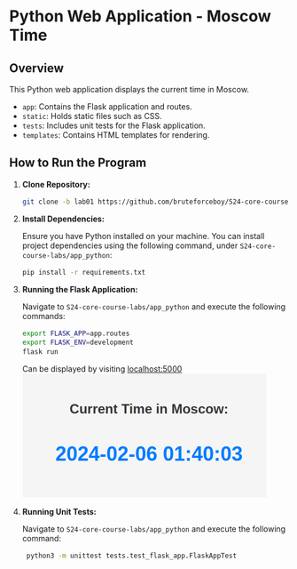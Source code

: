 # Python Web Application - Moscow Time

## Overview

This Python web application displays the current time in Moscow. 

- `app`: Contains the Flask application and routes.
- `static`: Holds static files such as CSS.
- `tests`: Includes unit tests for the Flask application.
- `templates`: Contains HTML templates for rendering.

## How to Run the Program

1. **Clone Repository:** 
   ```bash 
   git clone -b lab01 https://github.com/bruteforceboy/S24-core-course-labs/
2. **Install Dependencies:**

   Ensure you have Python installed on your machine. You can install project dependencies using the following command, under `S24-core-course-labs/app_python`:
   ```bash
   pip install -r requirements.txt
2. **Running the Flask Application:** 

	Navigate to `S24-core-course-labs/app_python` and execute the following commands:
   ```bash
   export FLASK_APP=app.routes	
   export FLASK_ENV=development
   flask run
   ```
   Can be displayed by visiting [localhost:5000](127.0.0.1/5000)
   \
   ![alt text](image-1.png)

3. **Running Unit Tests:**

	Navigate to `S24-core-course-labs/app_python` and execute the following command:
   ```bash
	python3 -m unittest tests.test_flask_app.FlaskAppTest